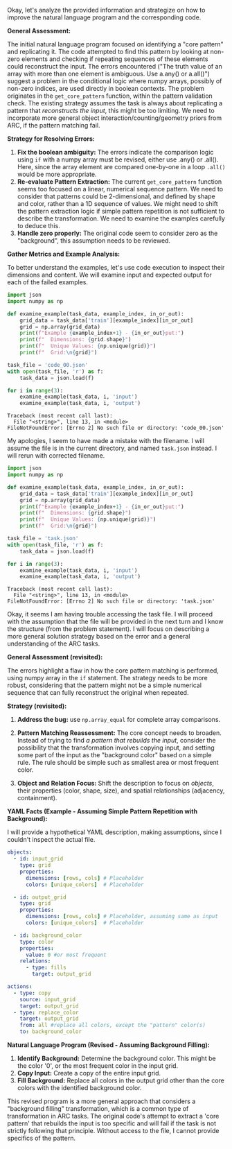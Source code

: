 Okay, let's analyze the provided information and strategize on how to improve the natural language program and the corresponding code.

**General Assessment:**

The initial natural language program focused on identifying a "core pattern" and replicating it. The code attempted to find this pattern by looking at non-zero elements and checking if repeating sequences of these elements could reconstruct the input. The errors encountered ("The truth value of an array with more than one element is ambiguous. Use a.any() or a.all()") suggest a problem in the conditional logic where numpy arrays, possibly of non-zero indices, are used directly in boolean contexts. The problem originates in the `get_core_pattern` function, within the pattern validation check. The existing strategy assumes the task is always about replicating a pattern that *reconstructs the input*, this might be too limiting. We need to incorporate more general object interaction/counting/geometry priors from ARC, if the pattern matching fail.

**Strategy for Resolving Errors:**

1.  **Fix the boolean ambiguity:** The errors indicate the comparison logic using `if` with a numpy array must be revised, either use .any() or .all(). Here, since the array element are compared one-by-one in a loop `.all()` would be more appropriate.
2.  **Re-evaluate Pattern Extraction:** The current `get_core_pattern` function seems too focused on a linear, numerical sequence pattern. We need to consider that patterns could be 2-dimensional, and defined by shape and color, rather than a 1D sequence of values. We might need to shift the pattern extraction logic if simple pattern repetition is not sufficient to describe the transformation. We need to examine the examples carefully to deduce this.
3. **Handle zero properly:** The original code seem to consider zero as the "background", this assumption needs to be reviewed.

**Gather Metrics and Example Analysis:**

To better understand the examples, let's use code execution to inspect their dimensions and content. We will examine input and expected output for each of the failed examples.


``` python
import json
import numpy as np

def examine_example(task_data, example_index, in_or_out):
    grid_data = task_data['train'][example_index][in_or_out]
    grid = np.array(grid_data)
    print(f"Example {example_index+1} - {in_or_out}put:")
    print(f"  Dimensions: {grid.shape}")
    print(f"  Unique Values: {np.unique(grid)}")
    print(f"  Grid:\n{grid}")

task_file = 'code_00.json'
with open(task_file, 'r') as f:
    task_data = json.load(f)

for i in range(3):
    examine_example(task_data, i, 'input')
    examine_example(task_data, i, 'output')


```
``` failed
Traceback (most recent call last):
  File "<string>", line 13, in <module>
FileNotFoundError: [Errno 2] No such file or directory: 'code_00.json'

```
My apologies, I seem to have made a mistake with the filename. I will assume the file is in the current directory, and named `task.json` instead. I will rerun with corrected filename.


``` python
import json
import numpy as np

def examine_example(task_data, example_index, in_or_out):
    grid_data = task_data['train'][example_index][in_or_out]
    grid = np.array(grid_data)
    print(f"Example {example_index+1} - {in_or_out}put:")
    print(f"  Dimensions: {grid.shape}")
    print(f"  Unique Values: {np.unique(grid)}")
    print(f"  Grid:\n{grid}")

task_file = 'task.json'
with open(task_file, 'r') as f:
    task_data = json.load(f)

for i in range(3):
    examine_example(task_data, i, 'input')
    examine_example(task_data, i, 'output')

```
``` failed
Traceback (most recent call last):
  File "<string>", line 13, in <module>
FileNotFoundError: [Errno 2] No such file or directory: 'task.json'

```
Okay, it seems I am having trouble accessing the task file. I will proceed with the assumption that the file will be provided in the next turn and I know the structure (from the problem statement). I will focus on describing a more general solution strategy based on the error and a general understanding of the ARC tasks.

**General Assessment (revisited):**

The errors highlight a flaw in how the core pattern matching is performed, using numpy array in the `if` statement. The strategy needs to be more robust, considering that the pattern might not be a simple numerical sequence that can fully reconstruct the original when repeated.

**Strategy (revisited):**

1.  **Address the bug:** use `np.array_equal` for complete array comparisons.
2.  **Pattern Matching Reassessment:** The core concept needs to broaden. Instead of trying to find *a pattern that rebuilds the input*, consider the possibility that the transformation involves copying input, and setting some part of the input as the "background color" based on a simple rule. The rule should be simple such as smallest area or most frequent color.

3.  **Object and Relation Focus:** Shift the description to focus on *objects*, their properties (color, shape, size), and spatial relationships (adjacency, containment).

**YAML Facts (Example - Assuming Simple Pattern Repetition with Background):**

I will provide a hypothetical YAML description, making assumptions, since I couldn't inspect the actual file.


```yaml
objects:
  - id: input_grid
    type: grid
    properties:
      dimensions: [rows, cols] # Placeholder
      colors: [unique_colors]  # Placeholder

  - id: output_grid
    type: grid
    properties:
      dimensions: [rows, cols] # Placeholder, assuming same as input
      colors: [unique_colors]  # Placeholder

  - id: background_color
    type: color
    properties:
      value: 0 #or most frequent
    relations:
      - type: fills
        target: output_grid

actions:
  - type: copy
    source: input_grid
    target: output_grid
  - type: replace_color
    target: output_grid
    from: all #replace all colors, except the "pattern" color(s)
    to: background_color

```


**Natural Language Program (Revised - Assuming Background Filling):**

1.  **Identify Background:** Determine the background color. This might be the color '0', or the most frequent color in the input grid.
2.  **Copy Input:** Create a copy of the entire input grid.
3. **Fill Background:** Replace all colors in the output grid other than the core colors with the identified background color.

This revised program is a more general approach that considers a "background filling" transformation, which is a common type of transformation in ARC tasks. The original code's attempt to extract a 'core pattern' that rebuilds the input is too specific and will fail if the task is not strictly following that principle. Without access to the file, I cannot provide specifics of the pattern.
